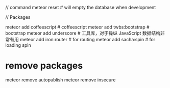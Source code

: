 // command
meteor reset    # will empty the database when development



// Packages

meteor add coffeescript    # coffeescript
meteor add twbs:bootstrap  # bootstrap
meteor add underscore      # 工具库，对于操纵 JavaScript 数据结构非常有用
meteor add iron:router     # for routing
meteor add sacha:spin      # for loading spin

# remove packages
meteor remove autopublish
meteor remove insecure